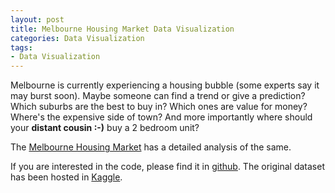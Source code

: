 ```yaml
---
layout: post
title: Melbourne Housing Market Data Visualization
categories: Data Visualization
tags:
- Data Visualization
---
```

Melbourne is currently experiencing a housing bubble (some experts say it may burst soon). Maybe someone can find a trend or give a prediction? Which suburbs are the best to buy in? Which ones are value for money? Where's the expensive side of town? And more importantly where should your **distant cousin :-)** buy a 2 bedroom unit?

The  <a href="{{ site.url2 }}/public/dataviz/EDAMelHousing.html">Melbourne Housing Market</a> has a detailed analysis of the same.

If you are interested in the code, please find it in [github](https://github.com/ambarishg/DataVizMelbHousingMarket). The original dataset has been hosted in [Kaggle](https://www.kaggle.com/anthonypino/melbourne-housing-market).